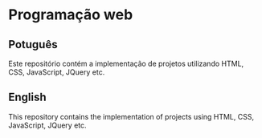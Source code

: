 # Programação web

## Potuguês
Este repositório contém a implementação de projetos utilizando HTML, CSS, JavaScript, JQuery etc.

## English
This repository contains the implementation of projects using HTML, CSS, JavaScript, JQuery etc.
